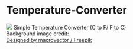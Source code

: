# Temperature-Converter
<img src="https://repository-images.githubusercontent.com/183303214/748ecc00-9527-11ea-9ccc-261a5a195d3a">
Simple Temperature Converter (C to F/ F to C)<br>
Background image credit:<br>
<a href="http://www.freepik.com">Designed by macrovector / Freepik</a>
